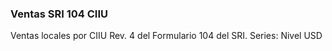 ### Ventas SRI 104 CIIU

Ventas locales por CIIU Rev. 4 del Formulario 104 del SRI.
Series: Nivel USD
